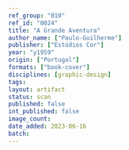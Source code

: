 ```yaml
---
ref_group: "010"
ref_id: "0024"
title: "A Grande Aventura"
author_name: ["Paulo-Guilherme"]
publisher: ["Estúdios Cor"]
year: "y1959"
origin: ["Portugal"]
formats: ["book-cover"]
disciplines: [graphic-design]
tags:
layout: artifact
status: scan
published: false
int_published: false
image_count:
date_added: 2023-06-16
batch:
---
```


